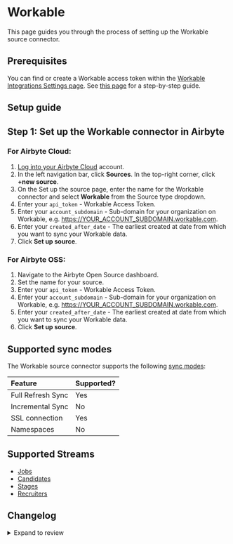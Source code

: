 # Workable

This page guides you through the process of setting up the Workable source connector.

## Prerequisites

You can find or create a Workable access token within the [Workable Integrations Settings page](https://test-432879.workable.com/backend/settings/integrations). See [this page](https://workable.readme.io/reference/generate-an-access-token#generate-an-api-access-token) for a step-by-step guide.

## Setup guide

## Step 1: Set up the Workable connector in Airbyte

### For Airbyte Cloud:

1. [Log into your Airbyte Cloud](https://cloud.airbyte.com/workspaces) account.
2. In the left navigation bar, click **Sources**. In the top-right corner, click **+new source**.
3. On the Set up the source page, enter the name for the Workable connector and select **Workable** from the Source type dropdown.
4. Enter your `api_token` - Workable Access Token.
5. Enter your `account_subdomain` - Sub-domain for your organization on Workable, e.g. https://YOUR_ACCOUNT_SUBDOMAIN.workable.com.
6. Enter your `created_after_date` - The earliest created at date from which you want to sync your Workable data.
7. Click **Set up source**.

### For Airbyte OSS:

1. Navigate to the Airbyte Open Source dashboard.
2. Set the name for your source.
3. Enter your `api_token` - Workable Access Token.
4. Enter your `account_subdomain` - Sub-domain for your organization on Workable, e.g. https://YOUR_ACCOUNT_SUBDOMAIN.workable.com.
5. Enter your `created_after_date` - The earliest created at date from which you want to sync your Workable data.
6. Click **Set up source**.

## Supported sync modes

The Workable source connector supports the following [sync modes](https://docs.airbyte.com/cloud/core-concepts#connection-sync-modes):

| Feature           | Supported? |
| :---------------- | :--------- |
| Full Refresh Sync | Yes        |
| Incremental Sync  | No         |
| SSL connection    | Yes        |
| Namespaces        | No         |

## Supported Streams

- [Jobs](https://workable.readme.io/reference/jobs)
- [Candidates](https://workable.readme.io/reference/job-candidates-index)
- [Stages](https://workable.readme.io/reference/stages)
- [Recruiters](https://workable.readme.io/reference/recruiters)

## Changelog

<details>
  <summary>Expand to review</summary>

| Version | Date       | Pull Request                                             | Subject              |
| :------ | :--------- | :------------------------------------------------------- | :------------------- |
| 0.2.0   | 2024-08-12 | [43454](https://github.com/airbytehq/airbyte/pull/43454) | Refactor connector to manifest-only format |
| 0.1.13  | 2024-08-10 | [43520](https://github.com/airbytehq/airbyte/pull/43520) | Update dependencies |
| 0.1.12  | 2024-08-03 | [43146](https://github.com/airbytehq/airbyte/pull/43146) | Update dependencies |
| 0.1.11  | 2024-07-27 | [42772](https://github.com/airbytehq/airbyte/pull/42772) | Update dependencies |
| 0.1.10  | 2024-07-20 | [42290](https://github.com/airbytehq/airbyte/pull/42290) | Update dependencies |
| 0.1.9   | 2024-07-16 | [38343](https://github.com/airbytehq/airbyte/pull/38343) | Make compatable with the builder |
| 0.1.8   | 2024-07-13 | [41916](https://github.com/airbytehq/airbyte/pull/41916) | Update dependencies |
| 0.1.7   | 2024-07-10 | [41524](https://github.com/airbytehq/airbyte/pull/41524) | Update dependencies |
| 0.1.6   | 2024-07-09 | [41091](https://github.com/airbytehq/airbyte/pull/41091) | Update dependencies |
| 0.1.5   | 2024-07-06 | [41012](https://github.com/airbytehq/airbyte/pull/41012) | Update dependencies |
| 0.1.4   | 2024-06-25 | [40479](https://github.com/airbytehq/airbyte/pull/40479) | Update dependencies |
| 0.1.3   | 2024-06-22 | [39984](https://github.com/airbytehq/airbyte/pull/39984) | Update dependencies |
| 0.1.2   | 2024-06-06 | [39268](https://github.com/airbytehq/airbyte/pull/39268) | [autopull] Upgrade base image to v1.2.2 |
| 0.1.1   | 2024-05-21 | [38503](https://github.com/airbytehq/airbyte/pull/38503) | [autopull] base image + poetry + up_to_date |
| 0.1.0   | 2022-10-15 | [18033](https://github.com/airbytehq/airbyte/pull/18033) | New Source: Workable |

</details>
